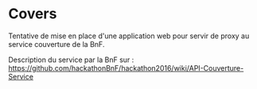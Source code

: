 # Covers
Tentative de mise en place d'une application web pour servir de proxy au service couverture de la BnF.

Description du service par la BnF sur : 
https://github.com/hackathonBnF/hackathon2016/wiki/API-Couverture-Service

